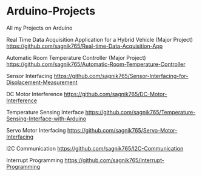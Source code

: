 # Arduino-Projects
All my Projects on Arduino

Real Time Data Acquisition Application for a Hybrid Vehicle (Major Project)    https://github.com/sagnik765/Real-time-Data-Acquisition-App

Automatic Room Temperature Controller (Major Project)   https://github.com/sagnik765/Automatic-Room-Temperature-Controller

Sensor Interfacing   https://github.com/sagnik765/Sensor-Interfacing-for-Displacement-Measurement

DC Motor Interference    https://github.com/sagnik765/DC-Motor-Interference

Temperature Sensing Interface    https://github.com/sagnik765/Temperature-Sensing-Interface-with-Arduino

Servo Motor Interfacing    https://github.com/sagnik765/Servo-Motor-Interfacing

I2C Communication   https://github.com/sagnik765/I2C-Communication

Interrupt Programming   https://github.com/sagnik765/Interrupt-Programming
